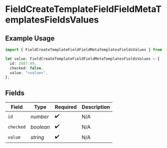 # FieldCreateTemplateFieldFieldMetaTemplatesFieldsValues

## Example Usage

```typescript
import { FieldCreateTemplateFieldFieldMetaTemplatesFieldsValues } from "@documenso/sdk-typescript/models/operations";

let value: FieldCreateTemplateFieldFieldMetaTemplatesFieldsValues = {
  id: 2687.49,
  checked: false,
  value: "<value>",
};
```

## Fields

| Field              | Type               | Required           | Description        |
| ------------------ | ------------------ | ------------------ | ------------------ |
| `id`               | *number*           | :heavy_check_mark: | N/A                |
| `checked`          | *boolean*          | :heavy_check_mark: | N/A                |
| `value`            | *string*           | :heavy_check_mark: | N/A                |